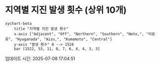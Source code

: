 # 지역별 지진 발생 횟수 (상위 10개)

```mermaid
xychart-beta
    title "지역별 지진 발생 횟수"
    x-axis ["Adjacent", "Off", "Northern", "Southern", "Noto,", "미분류", "Hyuganada", "Aizu,", "Kumamoto", "Central"]
    y-axis "발생 횟수" 0 --> 1524
    bar [1522, 53, 11, 8, 7, 6, 4, 4, 3, 3]
```

업데이트 시간: 2025-07-08 17:04:51
